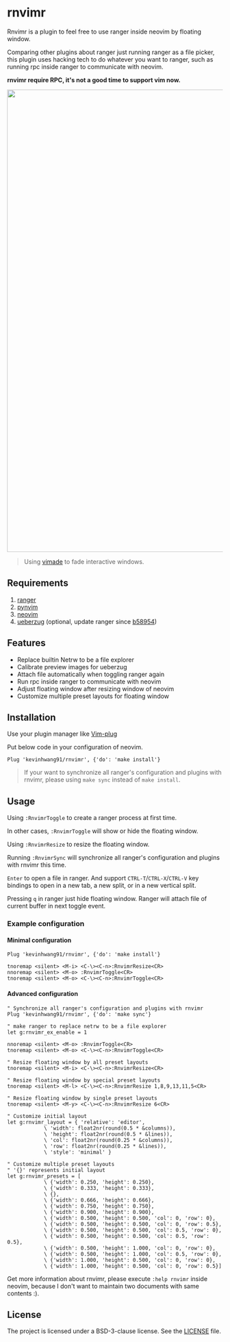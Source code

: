 # rnvimr

Rnvimr is a plugin to feel free to use ranger inside neovim by floating
window.

Comparing other plugins about ranger just running ranger as a file
picker, this plugin uses hacking tech to do whatever you want to ranger, such as running rpc inside ranger to communicate with neovim.


**rnvimr require RPC, it's not a good time to support vim now.**

<p align="center">
  <img width="1080px" src="https://user-images.githubusercontent.com/17562139/74416173-b0aa8600-4e7f-11ea-83b5-31c07c384af1.gif">
</p>

> Using [vimade](https://github.com/TaDaa/vimade) to fade interactive windows.

## Requirements

1. [ranger](https://github.com/ranger/ranger)
2. [pynvim](https://github.com/neovim/pynvim)
3. [neovim](https://github.com/neovim/neovim)
4. [ueberzug](https://github.com/seebye/ueberzug) (optional, update ranger since [b58954](https://github.com/ranger/ranger/commit/b58954d4258bc204c38f635e5209e6c1e2bce743))


## Features

* Replace builtin Netrw to be a file explorer
* Calibrate preview images for ueberzug
* Attach file automatically when toggling ranger again
* Run rpc inside ranger to communicate with neovim
* Adjust floating window after resizing window of neovim
* Customize multiple preset layouts for floating window

## Installation

Use your plugin manager like [Vim-plug](https://github.com/junegunn/vim-plug)

Put below code in your configuration of neovim.

```vim
Plug 'kevinhwang91/rnvimr', {'do': 'make install'}
```

> If your want to synchronize all ranger's configuration and plugins with rnvimr, please using `make sync` instead of `make install`.

## Usage

Using `:RnvimrToggle` to create a ranger process at first time.

In other cases, `:RnvimrToggle` will show or hide the floating window.

Using `:RnvimrResize` to resize the floating window.

Running `:RnvimrSync` will synchronize all ranger's configuration and plugins with rnvimr this time.

`Enter` to open a file in ranger. And support `CTRL-T`/`CTRL-X`/`CTRL-V` key bindings to open in a new tab, a new split, or in a new vertical split.

Pressing `q` in ranger just hide floating window. Ranger will attach file of current buffer in next toggle event.

### Example configuration

#### Minimal configuration
```vim
Plug 'kevinhwang91/rnvimr', {'do': 'make install'}

tnoremap <silent> <M-i> <C-\><C-n>:RnvimrResize<CR>
nnoremap <silent> <M-o> :RnvimrToggle<CR>
tnoremap <silent> <M-o> <C-\><C-n>:RnvimrToggle<CR>
```

#### Advanced configuration
```vim
" Synchronize all ranger's configuration and plugins with rnvimr
Plug 'kevinhwang91/rnvimr', {'do': 'make sync'}

" make ranger to replace netrw to be a file explorer
let g:rnvimr_ex_enable = 1

nnoremap <silent> <M-o> :RnvimrToggle<CR>
tnoremap <silent> <M-o> <C-\><C-n>:RnvimrToggle<CR>

" Resize floating window by all preset layouts
tnoremap <silent> <M-i> <C-\><C-n>:RnvimrResize<CR>

" Resize floating window by special preset layouts
tnoremap <silent> <M-l> <C-\><C-n>:RnvimrResize 1,8,9,13,11,5<CR>

" Resize floating window by single preset layouts
tnoremap <silent> <M-y> <C-\><C-n>:RnvimrResize 6<CR>

" Customize initial layout
let g:rnvimr_layout = { 'relative': 'editor',
            \ 'width': float2nr(round(0.5 * &columns)),
            \ 'height': float2nr(round(0.5 * &lines)),
            \ 'col': float2nr(round(0.25 * &columns)),
            \ 'row': float2nr(round(0.25 * &lines)),
            \ 'style': 'minimal' }

" Customize multiple preset layouts
" '{}' represents initial layout
let g:rnvimr_presets = [
            \ {'width': 0.250, 'height': 0.250},
            \ {'width': 0.333, 'height': 0.333},
            \ {},
            \ {'width': 0.666, 'height': 0.666},
            \ {'width': 0.750, 'height': 0.750},
            \ {'width': 0.900, 'height': 0.900},
            \ {'width': 0.500, 'height': 0.500, 'col': 0, 'row': 0},
            \ {'width': 0.500, 'height': 0.500, 'col': 0, 'row': 0.5},
            \ {'width': 0.500, 'height': 0.500, 'col': 0.5, 'row': 0},
            \ {'width': 0.500, 'height': 0.500, 'col': 0.5, 'row': 0.5},
            \ {'width': 0.500, 'height': 1.000, 'col': 0, 'row': 0},
            \ {'width': 0.500, 'height': 1.000, 'col': 0.5, 'row': 0},
            \ {'width': 1.000, 'height': 0.500, 'col': 0, 'row': 0},
            \ {'width': 1.000, 'height': 0.500, 'col': 0, 'row': 0.5}]
```

Get more information about rnvimr, please execute `:help rnvimr` inside neovim,
because I don't want to maintain two documents with same contents :).

## License

The project is licensed under a BSD-3-clause license. See the [LICENSE](./LICENSE) file.

